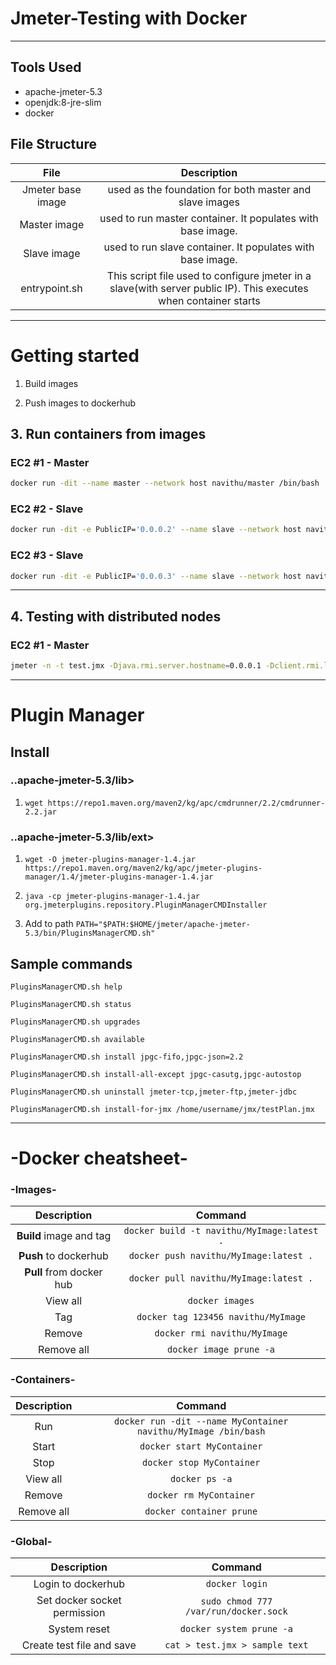 # Jmeter-Testing with Docker

---

## Tools Used

- apache-jmeter-5.3
- openjdk:8-jre-slim
- docker

## File Structure

|       File        |                                                   Description                                                    |
| :---------------: | :--------------------------------------------------------------------------------------------------------------: |
| Jmeter base image |                             used as the foundation for both master and slave images                              |
|   Master image    |                           used to run master container. It populates with base image.                            |
|    Slave image    |                            used to run slave container. It populates with base image.                            |
|   entrypoint.sh   | This script file used to configure jmeter in a slave(with server public IP). This executes when container starts |

---

# Getting started

1. Build images

2. Push images to dockerhub

## 3. Run containers from images

### EC2 #1 - Master

```bash
docker run -dit --name master --network host navithu/master /bin/bash
```

### EC2 #2 - Slave

```bash
docker run -dit -e PublicIP='0.0.0.2' --name slave --network host navithu/slave /bin/bash
```

### EC2 #3 - Slave

```bash
docker run -dit -e PublicIP='0.0.0.3' --name slave --network host navithu/slave /bin/bash
```

---

## 4. Testing with distributed nodes

### EC2 #1 - Master

```bash
jmeter -n -t test.jmx -Djava.rmi.server.hostname=0.0.0.1 -Dclient.rmi.localport=60000 -R0.0.0.2,0.0.0.3
```

---

# Plugin Manager

## Install

### ..apache-jmeter-5.3/lib>

1. `wget https://repo1.maven.org/maven2/kg/apc/cmdrunner/2.2/cmdrunner-2.2.jar`

### ..apache-jmeter-5.3/lib/ext>

1. `wget -O jmeter-plugins-manager-1.4.jar https://repo1.maven.org/maven2/kg/apc/jmeter-plugins-manager/1.4/jmeter-plugins-manager-1.4.jar`

2. `java -cp jmeter-plugins-manager-1.4.jar org.jmeterplugins.repository.PluginManagerCMDInstaller`

3. Add to path `PATH="$PATH:$HOME/jmeter/apache-jmeter-5.3/bin/PluginsManagerCMD.sh"`

## Sample commands

```
PluginsManagerCMD.sh help

PluginsManagerCMD.sh status

PluginsManagerCMD.sh upgrades

PluginsManagerCMD.sh available

PluginsManagerCMD.sh install jpgc-fifo,jpgc-json=2.2

PluginsManagerCMD.sh install-all-except jpgc-casutg,jpgc-autostop

PluginsManagerCMD.sh uninstall jmeter-tcp,jmeter-ftp,jmeter-jdbc

PluginsManagerCMD.sh install-for-jmx /home/username/jmx/testPlan.jmx
```

---

# -Docker cheatsheet-

### -Images-

|       Description        |                  Command                   |
| :----------------------: | :----------------------------------------: |
| **Build** image and tag  | `docker build -t navithu/MyImage:latest .` |
|  **Push** to dockerhub   |   `docker push navithu/MyImage:latest .`   |
| **Pull** from docker hub |   `docker pull navithu/MyImage:latest .`   |
|         View all         |              `docker images`               |
|           Tag            |    `docker tag 123456 navithu/MyImage`     |
|          Remove          |        `docker rmi navithu/MyImage`        |
|        Remove all        |          `docker image prune -a`           |

### -Containers-

| Description |                            Command                             |
| :---------: | :------------------------------------------------------------: |
|     Run     | `docker run -dit --name MyContainer navithu/MyImage /bin/bash` |
|    Start    |                   `docker start MyContainer`                   |
|    Stop     |                   `docker stop MyContainer`                    |
|  View all   |                         `docker ps -a`                         |
|   Remove    |                    `docker rm MyContainer`                     |
| Remove all  |                    `docker container prune`                    |

### -Global-

|         Description          |                Command                |
| :--------------------------: | :-----------------------------------: |
|      Login to dockerhub      |            `docker login`             |
| Set docker socket permission | `sudo chmod 777 /var/run/docker.sock` |
|         System reset         |       `docker system prune -a`        |
|  Create test file and save   |    `cat > test.jmx > sample text`     |
